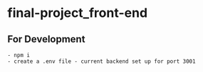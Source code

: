# final-project_front-end

## For Development

    - npm i
    - create a .env file - current backend set up for port 3001
